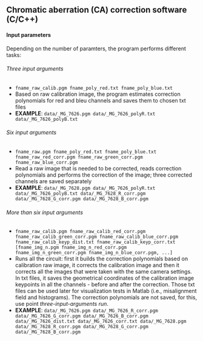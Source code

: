 ## Chromatic aberration (CA) correction software (C/C++)

#### Input parameters

Depending on the number of paramters, the program performs different tasks:

###### Three input arguments 
* `fname_raw_calib.pgm fname_poly_red.txt fname_poly_blue.txt`  
* Based on raw calibration image, the program estimates correction polynomials for red and bleu channels and saves them to chosen txt files  
* **EXAMPLE**: `data/_MG_7626.pgm data/_MG_7626_polyR.txt data/_MG_7626_polyB.txt`  

###### Six input arguments  
* `fname_raw.pgm fname_poly_red.txt fname_poly_blue.txt fname_raw_red_corr.pgm fname_raw_green_corr.pgm fname_raw_blue_corr.pgm`
* Read a raw image that is needed to be corrected, reads correction polynomials and performs the correction of the image; three corrected channels are saved separately
* **EXAMPLE**: `data/_MG_7628.pgm data/_MG_7626_polyR.txt data/_MG_7626_polyB.txt data/_MG_7628_R_corr.pgm data/_MG_7628_G_corr.pgm data/_MG_7628_B_corr.pgm`

###### More than six input arguments  
* `fname_raw_calib.pgm fname_raw_calib_red_corr.pgm fname_raw_calib_green_corr.pgm fname_raw_calib_blue_corr.pgm fname_raw_calib_keyp_dist.txt fname_raw_calib_keyp_corr.txt [fname_img_n.pgm fname_img_n_red_corr.pgm fname_img_n_green_corr.pgm fname_img_n_blue_corr.pgm, ...]`
* Runs all the circuit: first it builds the correction polynomials based on calibration raw image, it corrects the calibration image and then it corrects all the images that were taken with the same camera settings. In txt files, it saves the geometrical coordinates of the calibration image keypoints in all the channels - before and after the correction. Those txt files can be used later for visualization tests in Matlab (i.e., misalignment field and histograms). The correction polynomials are not saved, for this, use point *three-input-arguments run*.
* **EXAMPLE**: `data/_MG_7626.pgm data/_MG_7626_R_corr.pgm data/_MG_7626_G_corr.pgm data/_MG_7626_B_corr.pgm data/_MG_7626_dist.txt data/_MG_7626_corr.txt data/_MG_7628.pgm data/_MG_7628_R_corr.pgm data/_MG_7628_G_corr.pgm data/_MG_7628_B_corr.pgm`

